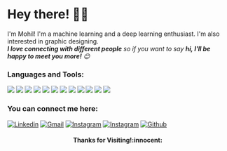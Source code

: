 # Hey there! :wave::smiley:

I'm Mohil! I'm a machine learning and a deep learning enthusiast. I'm also interested in graphic designing.
<br>
<em><b>I love connecting with different people</b> so if you want to say <b>hi, I'll be happy to meet you more!</b> :blush:</em>

### Languages and Tools: 
<p>
    <img src="https://img.shields.io/badge/-Java-007396?style=flat-square&logo=Java&logoColor=white"/>
    <img src="https://img.shields.io/badge/-Python-3776AB?style=flat-square&logo=Python&logoColor=white"/>
    <img src="https://img.shields.io/badge/-Keras-D00000?style=flat-square&logo=Keras&logoColor=white"/>
    <img src="https://img.shields.io/badge/-Scikit Learn-F7931E?style=flat-square&logo=scikit-learn&logoColor=white"/>
    <img src="https://img.shields.io/badge/-C-A8B9CC?style=flat-square&logo=C&logoColor=white"/>
    <img src="https://img.shields.io/badge/-HTML-E34F26?style=flat-square&logo=html5&logoColor=white"/>
    <img src="https://img.shields.io/badge/-MySQL-4479A1?style=flat-square&logo=MySQL&logoColor=white"/>
    <img src="https://img.shields.io/badge/-Netbeans-1B6AC6?style=flat-square&logo=apache-netbeans-ide&logoColor=white"/>
    <img src="https://img.shields.io/badge/-XAMPP-FB7A24?style=flat-square&logo=XAMPP&logoColor=white"/>
    <img src="https://img.shields.io/badge/-Microsoft Office-D83B01?style=flat-square&logo=microsoft-office&logoColor=white"/>
    <img src="https://img.shields.io/badge/-Illustrator-FF9A00?style=flat-square&logo=adobe-illustrator&logoColor=white"/>
    <img src="https://img.shields.io/badge/-Photoshop-31A8FF?style=flat-square&logo=adobe-photoshop&logoColor=white"/>
</p>

### You can connect me here:
[![Linkedin](https://img.shields.io/badge/-mohilpatel25-blue?style=flat-square&logo=Linkedin&logoColor=white)](https://www.linkedin.com/in/mohilpatel25)
[![Gmail](https://img.shields.io/badge/-mohilpatel21-c14438?style=flat-square&logo=Gmail&logoColor=white)](mailto:mohilpatel21@gmail.com)
[![Instagram](https://img.shields.io/badge/-mohilpatel25-c13584?style=flat-square&labelColor=c13584&logo=instagram&logoColor=white)](https://www.instagram.com/mohilpatel25)
[![Instagram](https://img.shields.io/badge/-m.edit.at.ing-c13584?style=flat-square&labelColor=c13584&logo=instagram&logoColor=white)](https://www.instagram.com/m.edit.at.ing)
[![Github](https://img.shields.io/badge/-mohilpatel25-black?style=flat-square&labelColor=black&logo=github&logoColor=white)](https://gitstats.me/mohilpatel25)

<h4 align="center"> Thanks for Visiting!:innocent:</h4>
